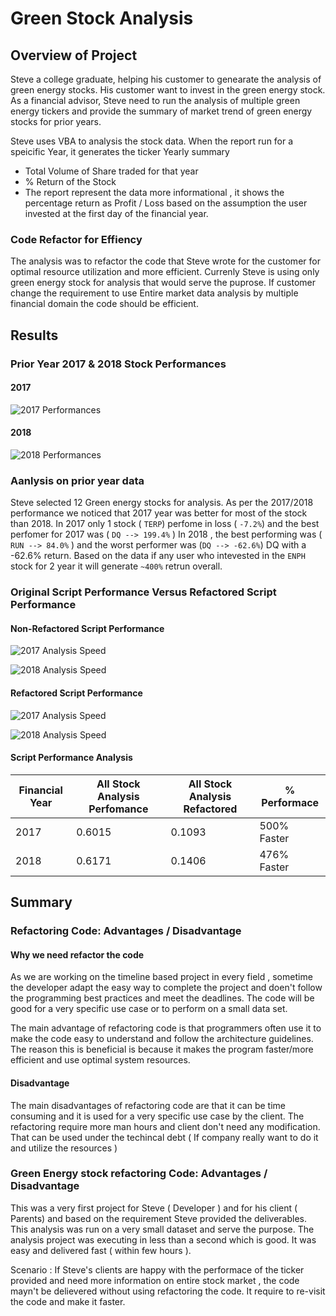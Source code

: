 # Green Stock Analysis

## Overview of Project

Steve a college graduate, helping his customer  to genearate the analysis of green energy stocks. His customer want to invest in the green energy stock. As a financial advisor, Steve need to run the analysis of multiple green energy tickers and provide the summary of market trend of green energy stocks for prior years. 

Steve uses VBA to analysis the stock data. When the report run for a speicific Year, it generates the ticker Yearly summary 
* Total Volume of Share traded for that year
* % Return of the Stock
* The report represent the data more informational , it shows the percentage return as Profit / Loss based on the assumption the user invested at the first day of the financial year.

### Code Refactor for Effiency

The analysis was to refactor the code that Steve wrote for the customer for optimal resource utilization and more efficient. Currenly Steve is using only green energy stock for analysis that would serve the puprose. If customer change the requirement to use Entire market data analysis by multiple financial domain the code should be efficient.   

## Results

### Prior Year 2017 & 2018 Stock Performances

#### 2017


![2017 Performances](/Resources/Stock_Analysis_2017.jpg?raw=true "Title")
 
 #### 2018

![2018 Performances](/Resources/Stock_Analysis_2018.jpg?raw=true "Title")
 



### Aanlysis on prior year data

Steve selected 12 Green energy stocks for analysis. As per the 2017/2018 performance we noticed that 2017 year was better for most of the stock than 2018. In 2017 only 1 stock ( `TERP`) perfome in loss ( `-7.2%`) and the best perfomer for 2017 was ( `DQ --> 199.4%` ) In 2018 , the best performing was ( `RUN --> 84.0%` )  and the worst performer was (`DQ --> -62.6%`) DQ with a -62.6% return. Based on the data if any user who intevested in the `ENPH` stock for 2 year it will generate `~400%` retrun overall. 

### Original Script Performance Versus Refactored Script Performance

#### Non-Refactored Script Performance
![2017 Analysis Speed](Resources/VBA_Challenge_2017_OldCode.jpg?raw=true "Title") 

![2018 Analysis Speed](Resources/VBA_Challenge_2018_OldCode.jpg?raw=true "Title")

#### Refactored Script Performance
![2017 Analysis Speed](Resources/VBA_Challenge_2017.jpg?raw=true "Title") 

![2018 Analysis Speed](Resources/VBA_Challenge_2018.jpg?raw=true "Title")

####  Script Performance Analysis

| Financial Year      | All Stock Analysis Perfomance |All Stock Analysis Refactored | % Performace |
| ----------- | ----------- |----------- |----------- |
| 2017    |     0.6015   |  0.1093  | 500% Faster |
| 2018     |  0.6171      | 0.1406 |  476% Faster |




## Summary

### Refactoring Code: Advantages / Disadvantage

#### Why we need refactor the code
As we are working on the timeline based project in every field , sometime the developer adapt the easy way to complete the project and doen't follow the programming best practices and meet the deadlines. The code will be good for a very specific use case or to perform on a small data set. 

The main advantage of refactoring code is that programmers often use it to make the code easy to understand and follow the architecture guidelines. The reason this is beneficial is because it makes the program faster/more efficient and use optimal system resources. 

#### Disadvantage 
The main disadvantages of refactoring code are that it can be time consuming and it is used for a very specific use case by the client. The refactoring require more man hours and client don't need any modification. That can be used under the techincal debt ( If company really want to do it and utilize the resources )

### Green Energy stock refactoring Code: Advantages / Disadvantage

This was a very first project for Steve ( Developer ) and for his client ( Parents) and based on the requirement Steve provided the deliverables. This analysis was run on  a very small dataset and serve the purpose. The analysis project was executing in less than a second which is good. It was easy and delivered fast ( within few hours ).

Scenario :
If Steve's clients are happy with the performace of the ticker provided and need more information on entire stock market , the code mayn't be delievered without using refactoring the code. It require to re-visit the code and make it faster. 



